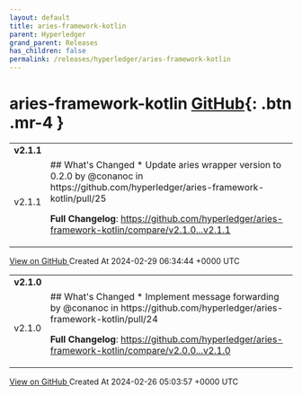 ```yaml
---
layout: default
title: aries-framework-kotlin
parent: Hyperledger
grand_parent: Releases
has_children: false
permalink: /releases/hyperledger/aries-framework-kotlin
---
```


# aries-framework-kotlin <span class="fs-3 right-align">[GitHub](https://github.com/hyperledger/aries-framework-kotlin){: .btn .mr-4 }</span>


<div>
    <table>
        <tr>
            <td colspan="2">
                <b>
                    v2.1.1
                </b>
            </td>
        </tr>
        <tr>
            <td>
                <span class="chip">
                    v2.1.1
                </span>
            </td>
            <td>
                ## What's Changed
* Update aries wrapper version to 0.2.0 by @conanoc in https://github.com/hyperledger/aries-framework-kotlin/pull/25


**Full Changelog**: https://github.com/hyperledger/aries-framework-kotlin/compare/v2.1.0...v2.1.1
            </td>
        </tr>
    </table>
    <a href="https://github.com/hyperledger/aries-framework-kotlin/releases/tag/v2.1.1" class=".btn">
        View on GitHub
    </a>
    <span class="right-align">
        Created At 2024-02-29 06:34:44 +0000 UTC
    </span>
</div>

<div>
    <table>
        <tr>
            <td colspan="2">
                <b>
                    v2.1.0
                </b>
            </td>
        </tr>
        <tr>
            <td>
                <span class="chip">
                    v2.1.0
                </span>
            </td>
            <td>
                ## What's Changed
* Implement message forwarding by @conanoc in https://github.com/hyperledger/aries-framework-kotlin/pull/24

**Full Changelog**: https://github.com/hyperledger/aries-framework-kotlin/compare/v2.0.0...v2.1.0
            </td>
        </tr>
    </table>
    <a href="https://github.com/hyperledger/aries-framework-kotlin/releases/tag/v2.1.0" class=".btn">
        View on GitHub
    </a>
    <span class="right-align">
        Created At 2024-02-26 05:03:57 +0000 UTC
    </span>
</div>

